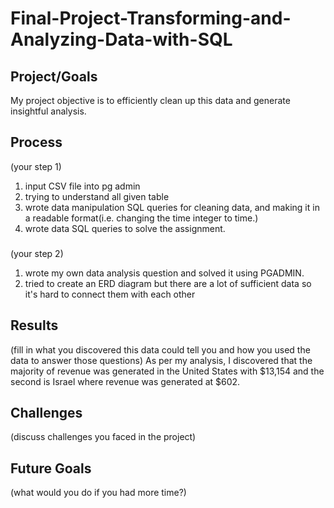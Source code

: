 # Final-Project-Transforming-and-Analyzing-Data-with-SQL

## Project/Goals
My project objective is to efficiently clean up this data and generate insightful analysis.


## Process
(your step 1)
1. input CSV file into pg admin
2. trying to understand all given table
3. wrote data manipulation SQL queries for cleaning data, and making it in a readable format(i.e. changing the time integer to time.)
4. wrote data SQL queries to solve the assignment.

### 
(your step 2)
1. wrote my own data analysis question and solved it using PGADMIN.
2. tried to create an ERD diagram but there are a lot of sufficient data so it's hard to connect them with each other 


## Results
(fill in what you discovered this data could tell you and how you used the data to answer those questions)
As per my analysis, I discovered that the majority of revenue was generated in the United States with $13,154  and the second is Israel where revenue was generated at $602. 

## Challenges 
(discuss challenges you faced in the project)

## Future Goals
(what would you do if you had more time?)
